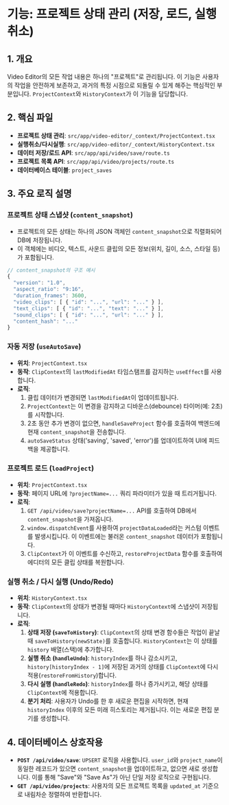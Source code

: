 # 기능: 프로젝트 상태 관리 (저장, 로드, 실행취소)

## 1. 개요
Video Editor의 모든 작업 내용은 하나의 "프로젝트"로 관리됩니다. 이 기능은 사용자의 작업을 안전하게 보존하고, 과거의 특정 시점으로 되돌릴 수 있게 해주는 핵심적인 부분입니다. `ProjectContext`와 `HistoryContext`가 이 기능을 담당합니다.

## 2. 핵심 파일
- **프로젝트 상태 관리**: `src/app/video-editor/_context/ProjectContext.tsx`
- **실행취소/다시실행**: `src/app/video-editor/_context/HistoryContext.tsx`
- **데이터 저장/로드 API**: `src/app/api/video/save/route.ts`
- **프로젝트 목록 API**: `src/app/api/video/projects/route.ts`
- **데이터베이스 테이블**: `project_saves`

## 3. 주요 로직 설명

### 프로젝트 상태 스냅샷 (`content_snapshot`)
- 프로젝트의 모든 상태는 하나의 JSON 객체인 `content_snapshot`으로 직렬화되어 DB에 저장됩니다.
- 이 객체에는 비디오, 텍스트, 사운드 클립의 모든 정보(위치, 길이, 소스, 스타일 등)가 포함됩니다.

```typescript
// content_snapshot의 구조 예시
{
  "version": "1.0",
  "aspect_ratio": "9:16",
  "duration_frames": 3600,
  "video_clips": [ { "id": "...", "url": "..." } ],
  "text_clips": [ { "id": "...", "text": "..." } ],
  "sound_clips": [ { "id": "...", "url": "..." } ],
  "content_hash": "..."
}
```

### 자동 저장 (`useAutoSave`)
- **위치**: `ProjectContext.tsx`
- **동작**: `ClipContext`의 `lastModifiedAt` 타임스탬프를 감지하는 `useEffect`를 사용합니다.
- **로직**:
  1. 클립 데이터가 변경되면 `lastModifiedAt`이 업데이트됩니다.
  2. `ProjectContext`는 이 변경을 감지하고 디바운스(debounce) 타이머(예: 2초)를 시작합니다.
  3. 2초 동안 추가 변경이 없으면, `handleSaveProject` 함수를 호출하여 백엔드에 현재 `content_snapshot`을 전송합니다.
  4. `autoSaveStatus` 상태('saving', 'saved', 'error')를 업데이트하여 UI에 피드백을 제공합니다.

### 프로젝트 로드 (`loadProject`)
- **위치**: `ProjectContext.tsx`
- **동작**: 페이지 URL에 `?projectName=...` 쿼리 파라미터가 있을 때 트리거됩니다.
- **로직**:
  1. `GET /api/video/save?projectName=...` API를 호출하여 DB에서 `content_snapshot`을 가져옵니다.
  2. `window.dispatchEvent`를 사용하여 `projectDataLoaded`라는 커스텀 이벤트를 발생시킵니다. 이 이벤트에는 불러온 `content_snapshot` 데이터가 포함됩니다.
  3. `ClipContext`가 이 이벤트를 수신하고, `restoreProjectData` 함수를 호출하여 에디터의 모든 클립 상태를 복원합니다.

### 실행 취소 / 다시 실행 (Undo/Redo)
- **위치**: `HistoryContext.tsx`
- **동작**: `ClipContext`의 상태가 변경될 때마다 `HistoryContext`에 스냅샷이 저장됩니다.
- **로직**:
  1. **상태 저장 (`saveToHistory`)**: `ClipContext`의 상태 변경 함수들은 작업이 끝날 때 `saveToHistory(newState)`를 호출합니다. `HistoryContext`는 이 상태를 `history` 배열(스택)에 추가합니다.
  2. **실행 취소 (`handleUndo`)**: `historyIndex`를 하나 감소시키고, `history[historyIndex - 1]`에 저장된 과거의 상태를 `ClipContext`에 다시 적용(`restoreFromHistory`)합니다.
  3. **다시 실행 (`handleRedo`)**: `historyIndex`를 하나 증가시키고, 해당 상태를 `ClipContext`에 적용합니다.
  4. **분기 처리**: 사용자가 Undo를 한 후 새로운 편집을 시작하면, 현재 `historyIndex` 이후의 모든 미래 히스토리는 제거됩니다. 이는 새로운 편집 분기를 생성합니다.

## 4. 데이터베이스 상호작용
- **`POST /api/video/save`**: `UPSERT` 로직을 사용합니다. `user_id`와 `project_name`이 동일한 레코드가 있으면 `content_snapshot`을 업데이트하고, 없으면 새로 생성합니다. 이를 통해 "Save"와 "Save As"가 아닌 단일 저장 로직으로 구현됩니다.
- **`GET /api/video/projects`**: 사용자의 모든 프로젝트 목록을 `updated_at` 기준으로 내림차순 정렬하여 반환합니다.
